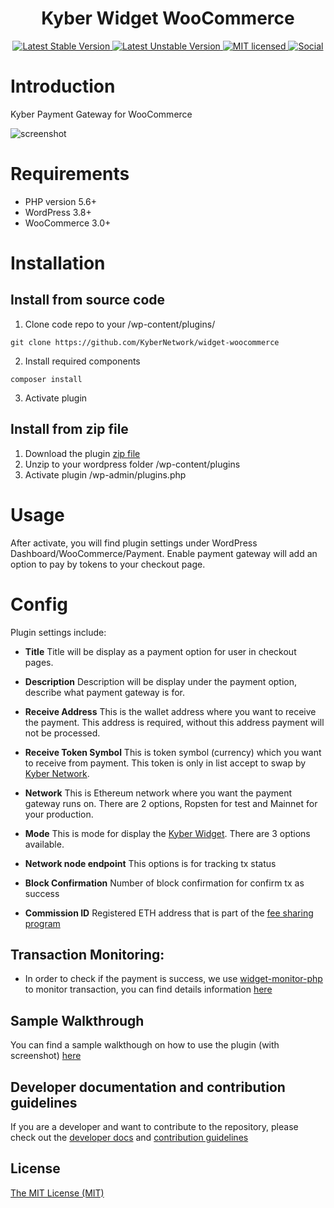 <h1 align="center">Kyber Widget WooCommerce</h1>
<p align="center" style="text-align: center;">
<a href="https://packagist.org/packages/kyber-network/widget-woocommerce">
  <img src="https://poser.pugx.org/kyber-network/widget-woocommerce/version" alt="Latest Stable Version" />
</a>
<a href="//packagist.org/packages/kyber-network/widget-woocommerce">
  <img src="https://poser.pugx.org/kyber-network/widget-woocommerce/v/unstable" alt="Latest Unstable Version" />
</a>
<a href="./LICENSE">
  <img src="https://img.shields.io/badge/license-MIT-green.svg" alt="MIT licensed" />
</a>
<a href="https://t.me/KyberDeveloper">
  <img src="https://img.shields.io/badge/chat%20on-telegram-brightgreen.svg" alt="Social" />
</a>
</p>

# Introduction

Kyber Payment Gateway for WooCommerce 

![screenshot](https://github.com/KyberNetwork/widget-woocommerce/blob/master/assets/images/screenshot-2.png)

# Requirements

- PHP version 5.6+
- WordPress 3.8+
- WooCommerce 3.0+

# Installation

## Install from source code

1. Clone code repo to your /wp-content/plugins/

```shell
git clone https://github.com/KyberNetwork/widget-woocommerce
```

2. Install required components

```shell
composer install
```

3. Activate plugin


## Install from zip file

1. Download the plugin [zip file](https://github.com/KyberNetwork/widget-woocommerce/releases)
2. Unzip to your wordpress folder /wp-content/plugins
3. Activate plugin /wp-admin/plugins.php

# Usage

After activate, you will find plugin settings under WordPress Dashboard/WooCommerce/Payment. Enable payment gateway will add an option to pay by tokens to your checkout page.

# Config

Plugin settings include:

- **Title**
  Title will be display as a payment option for user in checkout pages.


- **Description**
  Description will be display under the payment option, describe what payment gateway is for.


- **Receive Address**
  This is the wallet address where you want to receive the payment. This address is required, without this address payment will not be processed.

- **Receive Token Symbol**
  This is token symbol (currency) which you want to receive from payment. This token is only in list accept to swap by [Kyber Network](https://kyber.network/swap/eth_knc).

- **Network**
  This is Ethereum network where you want the payment gateway runs on. There are 2 options, Ropsten for test and Mainnet for your production.

- **Mode**
  This is mode for display the [Kyber Widget](https://developer.kyber.network/docs/WidgetOverview). There are 3 options available.

- **Network node endpoint**
  This options is for tracking tx status

- **Block Confirmation**
  Number of block confirmation for confirm tx as success

- **Commission ID**
  Registered ETH address that is part of the [fee sharing program](https://developer.kyber.network/docs/FeeSharingGuide)

## Transaction Monitoring:
- In order to check if the payment is success, we use [widget-monitor-php](https://github.com/KyberNetwork/widget-monitor-php) to monitor transaction, you can find details information [here](./tx_monitor.md)

## Sample Walkthrough

You can find a sample walkthough on how to use the plugin (with screenshot) [here](./Sample.md)

## Developer documentation and contribution guidelines

If you are a developer and want to contribute to the repository, please check out the [developer docs](./Developer.md) and [contribution guidelines](./CONTRIBUTING.md)
  
## License

[The MIT License (MIT)](LICENSE)
